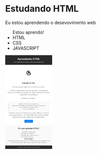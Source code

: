 <h1>Estudando HTML</h1>
<p>Eu estou aprendendo o desevovimento web</p>

<ul> Estou aprendo!
  <li>HTML</li>
  <li>CSS</li>
  <li>JAVASCRIPT</li>
</ul>
<img src="estudo/3.jpg" alt="HTML e Web Design" widht="300"  height="300" >
